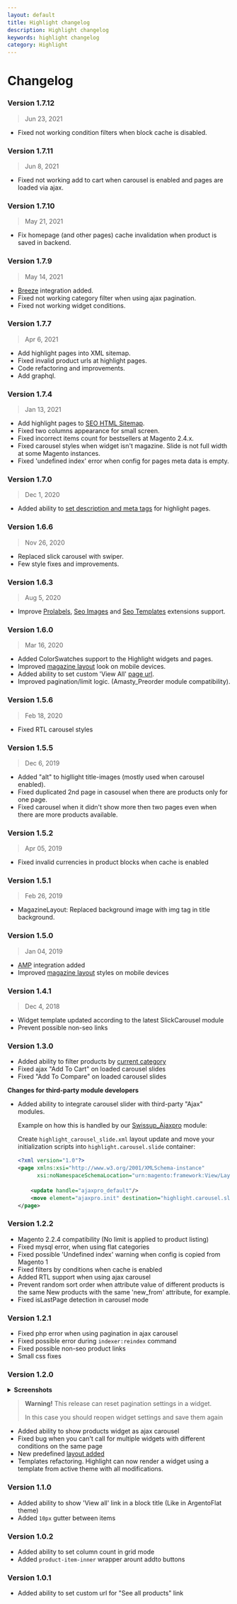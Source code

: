 ```yaml
---
layout: default
title: Highlight changelog
description: Highlight changelog
keywords: highlight changelog
category: Highlight
---
```


# Changelog

### Version 1.7.12

> Jun 23, 2021

 -  Fixed not working condition filters when block cache is disabled.

### Version 1.7.11

> Jun 8, 2021

 -  Fixed not working add to cart when carousel is enabled and pages are loaded via ajax.

### Version 1.7.10

> May 21, 2021

 -  Fix homepage (and other pages) cache invalidation when product is saved in backend.

### Version 1.7.9

> May 14, 2021

 -  [Breeze](/m2/extensions/breeze/) integration added.
 -  Fixed not working category filter when using ajax pagination.
 -  Fixed not working widget conditions.

### Version 1.7.7

> Apr 6, 2021

  - Add highlight pages into XML sitemap.
  - Fixed invalid product urls at highlight pages.
  - Code refactoring and improvements.
  - Add graphql.

### Version 1.7.4

> Jan 13, 2021

  - Add highlight pages to [SEO HTML Sitemap](/m2/extensions/seo-html-sitemap/).
  - Fixed two columns appearance for small screen.
  - Fixed incorrect items count for bestsellers at Magento 2.4.x.
  - Fixed carousel styles when widget isn't magazine. Slide is not full width at some Magento instances.
  - Fixed 'undefined index' error when config for pages meta data is empty.

### Version 1.7.0

> Dec 1, 2020

  - Added ability to [set description and meta tags](/m2/extensions/highlight/pages/#settings)
    for highlight pages.

### Version 1.6.6

> Nov 26, 2020

  - Replaced slick carousel with swiper.
  - Few style fixes and improvements.

### Version 1.6.3

> Aug 5, 2020

 -  Improve [Prolabels](/m2/extensions/prolabels/),
    [Seo Images](/m2/extensions/seo-images/) and [Seo Templates](/m2/extensions/seo-templates/)
    extensions support.

### Version 1.6.0

> Mar 16, 2020

 -  Added ColorSwatches support to the Highlight widgets and pages.
 -  Improved [magazine layout](/m2/extensions/highlight/widgets/css-helpers/#magazine-layout)
    look on mobile devices.
 -  Added ability to set custom 'View All' [page url](/m2/extensions/highlight/pages/#create-custom-page).
 -  Improved pagination/limit logic. (Amasty_Preorder module compatibility).

### Version 1.5.6

> Feb 18, 2020

 -  Fixed RTL carousel styles

### Version 1.5.5

> Dec 6, 2019

 -  Added "alt" to higllight title-images (mostly used when carousel enabled).
 -  Fixed duplicated 2nd page in casousel when there are products only for one page.
 -  Fixed carousel when it didn't show more then two pages even when there are more products available.

### Version 1.5.2

> Apr 05, 2019

 -  Fixed invalid currencies in product blocks when cache is enabled

### Version 1.5.1

> Feb 26, 2019

 -  MagazineLayout: Replaced background image with img tag in title background.

### Version 1.5.0

> Jan 04, 2019

 -  [AMP](/m2/extensions/amp/) integration added
 -  Improved [magazine layout](/m2/extensions/highlight/widgets/css-helpers/#magazine-layout)
    styles on mobile devices

### Version 1.4.1

> Dec 4, 2018

 -  Widget template updated according to the latest SlickCarousel module
 -  Prevent possible non-seo links

### Version 1.3.0

 -  Added ability to filter products by
    [current category](/m2/extensions/highlight/faq/#filter-products-by-current-category)
 -  Fixed ajax "Add To Cart" on loaded carousel slides
 -  Fixed "Add To Compare" on loaded carousel slides

**Changes for third-party module developers**

 -  Added ability to integrate carousel slider with third-party
    "Ajax" modules.

    Example on how this is handled by our
    [Swissup_Ajaxpro](/m2/extensions/ajaxpro/) module:

    Create `highlight_carousel_slide.xml` layout update and move your initialization
    scripts into `highlight.carousel.slide` container:

    ```xml
    <?xml version="1.0"?>
    <page xmlns:xsi="http://www.w3.org/2001/XMLSchema-instance"
          xsi:noNamespaceSchemaLocation="urn:magento:framework:View/Layout/etc/page_configuration.xsd">

        <update handle="ajaxpro_default"/>
        <move element="ajaxpro.init" destination="highlight.carousel.slide"/>
    </page>
    ```

### Version 1.2.2

 -  Magento 2.2.4 compatibility (No limit is applied to product listing)
 -  Fixed mysql error, when using flat categories
 -  Fixed possible 'Undefined index' warning when config is copied from Magento 1
 -  Fixed filters by conditions when cache is enabled
 -  Added RTL support when using ajax carousel
 -  Prevent random sort order when attribute value of different products is the same
    New products with the same 'new_from' attribute, for example.
 -  Fixed isLastPage detection in carousel mode

### Version 1.2.1

 -  Fixed php error when using pagination in ajax carousel
 -  Fixed possible error during `indexer:reindex` command
 -  Fixed possible non-seo product links
 -  Small css fixes

### Version 1.2.0

<details>
    <summary><strong>Screenshots</strong></summary>
    <img alt="Magazine layout" src="/images/m2/highlight/layouts/magazine.png"/>
</details>

> **Warning!** This release can reset pagination settings in a widget.
>
> In this case you should reopen widget settings and save them again

 -  Added ability to show products widget as ajax carousel
 -  Fixed bug when you can't call for multiple widgets with different conditions on the same page
 -  New predefined [layout added](/m2/extensions/highlight/widgets/css-helpers/)
 -  Templates refactoring. Highlight can now render a widget using a template
    from active theme with all modifications.

### Version 1.1.0

 -  Added ability to show 'View all' link in a block title (Like in ArgentoFlat theme)
 -  Added `10px` gutter between items

### Version 1.0.2

 -  Added ability to set column count in grid mode
 -  Added `product-item-inner` wrapper arount addto buttons

### Version 1.0.1

 -  Added ability to set custom url for "See all products" link
